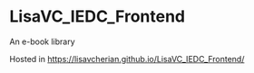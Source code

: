 # LisaVC_IEDC_Frontend

An e-book library

Hosted in https://lisavcherian.github.io/LisaVC_IEDC_Frontend/
